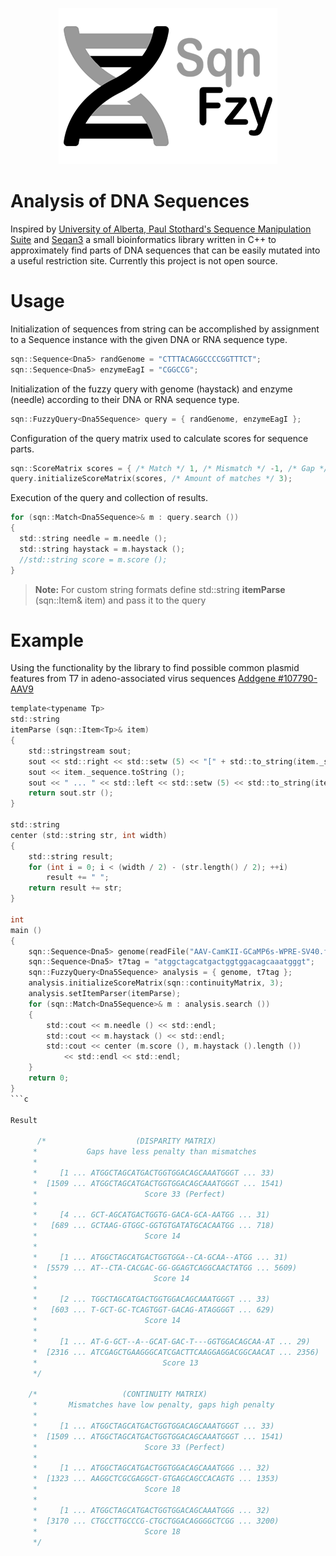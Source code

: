 <p align="center">
  <img src="sqnfzy-logo-300.png" width="350">
</p>

# Analysis of DNA Sequences

Inspired by [University of Alberta, Paul Stothard's Sequence Manipulation Suite](https://www.bioinformatics.org/sms2/index.html) and [Seqan3](https://github.com/seqan/seqan3) a small bioinformatics library written in C++ to approximately find parts of DNA sequences that can be easily mutated into a useful restriction site. Currently this project is not open source.

# Usage

Initialization of sequences from string can be accomplished by assignment to a Sequence<Tp> instance with the given DNA or RNA sequence type.
```c
sqn::Sequence<Dna5> randGenome = "CTTTACAGGCCCCGGTTTCT";
sqn::Sequence<Dna5> enzymeEagI = "CGGCCG";
```

Initialization of the fuzzy query with genome (haystack) and enzyme (needle) according to their DNA or RNA sequence type.
```c
sqn::FuzzyQuery<Dna5Sequence> query = { randGenome, enzymeEagI };
```

Configuration of the query matrix used to calculate scores for sequence parts. 
```c
sqn::ScoreMatrix scores = { /* Match */ 1, /* Mismatch */ -1, /* Gap */ 2 };
query.initializeScoreMatrix(scores, /* Amount of matches */ 3);
```

Execution of the query and collection of results.
```c
for (sqn::Match<Dna5Sequence>& m : query.search ())
{
  std::string needle = m.needle ();
  std::string haystack = m.haystack ();
  //std::string score = m.score ();
}
```

> **Note:** For custom string formats define std::string **itemParse** (sqn::Item<Tp>& item) and pass it to the query

# Example

Using the functionality by the library to find possible common plasmid features from T7 in adeno-associated virus sequences [Addgene #107790-AAV9](https://www.addgene.org/browse/sequence/204876/)
```c
template<typename Tp>
std::string
itemParse (sqn::Item<Tp>& item)
{
    std::stringstream sout;
    sout << std::right << std::setw (5) << "[" + std::to_string(item._start) << " ... ";
    sout << item._sequence.toString ();
    sout << " ... " << std::left << std::setw (5) << std::to_string(item._end) + ")";
    return sout.str ();
}

std::string
center (std::string str, int width)
{
    std::string result;
    for (int i = 0; i < (width / 2) - (str.length() / 2); ++i)
        result += " ";
    return result += str;
}

int
main ()
{
    sqn::Sequence<Dna5> genome(readFile("AAV-CamKII-GCaMP6s-WPRE-SV40.fasta"));
    sqn::Sequence<Dna5> t7tag = "atggctagcatgactggtggacagcaaatgggt";
    sqn::FuzzyQuery<Dna5Sequence> analysis = { genome, t7tag };
    analysis.initializeScoreMatrix(sqn::continuityMatrix, 3);
    analysis.setItemParser(itemParse);
    for (sqn::Match<Dna5Sequence>& m : analysis.search ())
    {
        std::cout << m.needle () << std::endl;
        std::cout << m.haystack () << std::endl;
        std::cout << center (m.score (), m.haystack ().length ())
            << std::endl << std::endl;
    }
    return 0;
}
```c
  
Result
  
      /*                    (DISPARITY MATRIX)
     *           Gaps have less penalty than mismatches
     *
     *     [1 ... ATGGCTAGCATGACTGGTGGACAGCAAATGGGT ... 33)
     *  [1509 ... ATGGCTAGCATGACTGGTGGACAGCAAATGGGT ... 1541)
     *                        Score 33 (Perfect)
     *
     *     [4 ... GCT-AGCATGACTGGTG-GACA-GCA-AATGG ... 31)
     *   [689 ... GCTAAG-GTGGC-GGTGTGATATGCACAATGG ... 718)
     *                        Score 14
     *
     *     [1 ... ATGGCTAGCATGACTGGTGGA--CA-GCAA--ATGG ... 31)
     *  [5579 ... AT--CTA-CACGAC-GG-GGAGTCAGGCAACTATGG ... 5609)
     *                          Score 14
     *
     *     [2 ... TGGCTAGCATGACTGGTGGACAGCAAATGGGT ... 33)
     *   [603 ... T-GCT-GC-TCAGTGGT-GACAG-ATAGGGGT ... 629)
     *                        Score 14
     *
     *     [1 ... AT-G-GCT--A--GCAT-GAC-T---GGTGGACAGCAA-AT ... 29)
     *  [2316 ... ATCGAGCTGAAGGGCATCGACTTCAAGGAGGACGGCAACAT ... 2356)
     *                            Score 13
     */

    /*                   (CONTINUITY MATRIX)
     *       Mismatches have low penalty, gaps high penalty
     *
     *     [1 ... ATGGCTAGCATGACTGGTGGACAGCAAATGGGT ... 33)
     *  [1509 ... ATGGCTAGCATGACTGGTGGACAGCAAATGGGT ... 1541)
     *                        Score 33 (Perfect)
     *
     *     [1 ... ATGGCTAGCATGACTGGTGGACAGCAAATGGG ... 32)
     *  [1323 ... AAGGCTCGCGAGGCT-GTGAGCAGCCACAGTG ... 1353)
     *                        Score 18
     *
     *     [1 ... ATGGCTAGCATGACTGGTGGACAGCAAATGGG ... 32)
     *  [3170 ... CTGCCTTGCCCG-CTGCTGGACAGGGGCTCGG ... 3200)
     *                        Score 18
     */
